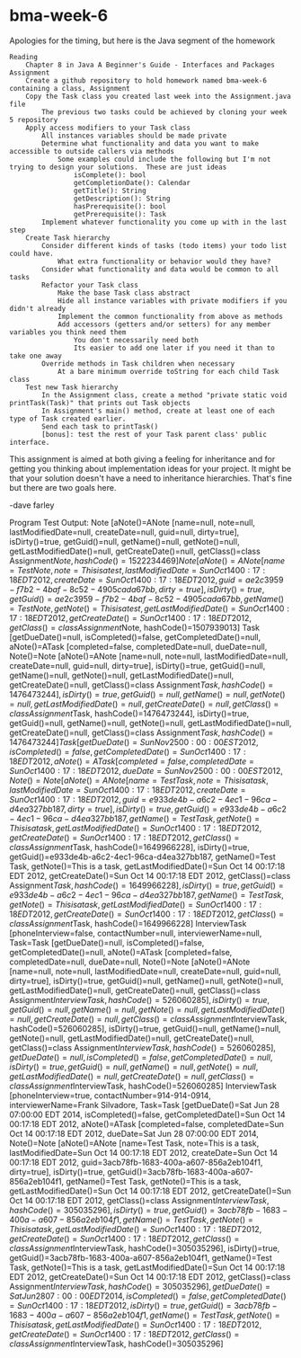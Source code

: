 bma-week-6
==========

Apologies for the timing, but here is the Java segment of the homework

    Reading
        Chapter 8 in Java A Beginner's Guide - Interfaces and Packages
    Assignment
        Create a github repository to hold homework named bma-week-6 containing a class, Assignment
        Copy the Task class you created last week into the Assignment.java file
            The previous two tasks could be achieved by cloning your week 5 repository
        Apply access modifiers to your Task class
            All instances variables should be made private
            Determine what functionality and data you want to make accessible to outside callers via methods
                Some examples could include the following but I'm not trying to design your solutions.  These are just ideas
                    isComplete(): bool
                    getCompletionDate(): Calendar
                    getTitle(): String
                    getDescription(): String
                    hasPrerequisite(): bool
                    getPrerequisite(): Task
            Implement whatever functionality you come up with in the last step
        Create Task hierarchy 
            Consider different kinds of tasks (todo items) your todo list could have. 
                What extra functionality or behavior would they have?
            Consider what functionality and data would be common to all tasks
            Refactor your Task class
                Make the base Task class abstract
                Hide all instance variables with private modifiers if you didn't already
                Implement the common functionality from above as methods
                Add accessors (getters and/or setters) for any member variables you think need them
                    You don't necessarily need both
                    Its easier to add one later if you need it than to take one away
            Override methods in Task children when necessary
                At a bare minimum override toString for each child Task class
        Test new Task hierarchy
            In the Assignment class, create a method "private static void printTask(Task)" that prints out Task objects
            In Assignment's main() method, create at least one of each type of Task created earlier.
            Send each task to printTask()
            [bonus]: test the rest of your Task parent class' public interface.

This assignment is aimed at both giving a feeling for inheritance and for getting you thinking about implementation ideas for your project.  It might be that your solution doesn't have a need to inheritance hierarchies.  That's fine but there are two goals here.

-dave farley

Program Test Output:
Note [aNote()=ANote [name=null, note=null, lastModifiedDate=null, createDate=null, guid=null, dirty=true], isDirty()=true, getGuid()=null, getName()=null, getNote()=null, getLastModifiedDate()=null, getCreateDate()=null, getClass()=class Assignment$Note, hashCode()=1522234469]
Note [aNote()=ANote [name=Test Note, note=This is a test, lastModifiedDate=Sun Oct 14 00:17:18 EDT 2012, createDate=Sun Oct 14 00:17:18 EDT 2012, guid=ae2c3959-f7b2-4baf-8c52-4905cada67bb, dirty=true], isDirty()=true, getGuid()=ae2c3959-f7b2-4baf-8c52-4905cada67bb, getName()=Test Note, getNote()=This is a test, getLastModifiedDate()=Sun Oct 14 00:17:18 EDT 2012, getCreateDate()=Sun Oct 14 00:17:18 EDT 2012, getClass()=class Assignment$Note, hashCode()=1507939013]
Task [getDueDate()=null, isCompleted()=false, getCompletedDate()=null, aNote()=ATask [completed=false, completedDate=null, dueDate=null, Note()=Note [aNote()=ANote [name=null, note=null, lastModifiedDate=null, createDate=null, guid=null, dirty=true], isDirty()=true, getGuid()=null, getName()=null, getNote()=null, getLastModifiedDate()=null, getCreateDate()=null, getClass()=class Assignment$Task, hashCode()=1476473244], isDirty()=true, getGuid()=null, getName()=null, getNote()=null, getLastModifiedDate()=null, getCreateDate()=null, getClass()=class Assignment$Task, hashCode()=1476473244], isDirty()=true, getGuid()=null, getName()=null, getNote()=null, getLastModifiedDate()=null, getCreateDate()=null, getClass()=class Assignment$Task, hashCode()=1476473244]
Task [getDueDate()=Sun Nov 25 00:00:00 EST 2012, isCompleted()=false, getCompletedDate()=Sun Oct 14 00:17:18 EDT 2012, aNote()=ATask [completed=false, completedDate=Sun Oct 14 00:17:18 EDT 2012, dueDate=Sun Nov 25 00:00:00 EST 2012, Note()=Note [aNote()=ANote [name=Test Task, note=This is a task, lastModifiedDate=Sun Oct 14 00:17:18 EDT 2012, createDate=Sun Oct 14 00:17:18 EDT 2012, guid=e933de4b-a6c2-4ec1-96ca-d4ea327bb187, dirty=true], isDirty()=true, getGuid()=e933de4b-a6c2-4ec1-96ca-d4ea327bb187, getName()=Test Task, getNote()=This is a task, getLastModifiedDate()=Sun Oct 14 00:17:18 EDT 2012, getCreateDate()=Sun Oct 14 00:17:18 EDT 2012, getClass()=class Assignment$Task, hashCode()=1649966228], isDirty()=true, getGuid()=e933de4b-a6c2-4ec1-96ca-d4ea327bb187, getName()=Test Task, getNote()=This is a task, getLastModifiedDate()=Sun Oct 14 00:17:18 EDT 2012, getCreateDate()=Sun Oct 14 00:17:18 EDT 2012, getClass()=class Assignment$Task, hashCode()=1649966228], isDirty()=true, getGuid()=e933de4b-a6c2-4ec1-96ca-d4ea327bb187, getName()=Test Task, getNote()=This is a task, getLastModifiedDate()=Sun Oct 14 00:17:18 EDT 2012, getCreateDate()=Sun Oct 14 00:17:18 EDT 2012, getClass()=class Assignment$Task, hashCode()=1649966228]
InterviewTask [phoneInterview=false, contactNumber=null, interviewerName=null, Task=Task [getDueDate()=null, isCompleted()=false, getCompletedDate()=null, aNote()=ATask [completed=false, completedDate=null, dueDate=null, Note()=Note [aNote()=ANote [name=null, note=null, lastModifiedDate=null, createDate=null, guid=null, dirty=true], isDirty()=true, getGuid()=null, getName()=null, getNote()=null, getLastModifiedDate()=null, getCreateDate()=null, getClass()=class Assignment$InterviewTask, hashCode()=526060285], isDirty()=true, getGuid()=null, getName()=null, getNote()=null, getLastModifiedDate()=null, getCreateDate()=null, getClass()=class Assignment$InterviewTask, hashCode()=526060285], isDirty()=true, getGuid()=null, getName()=null, getNote()=null, getLastModifiedDate()=null, getCreateDate()=null, getClass()=class Assignment$InterviewTask, hashCode()=526060285], getDueDate()=null, isCompleted()=false, getCompletedDate()=null, isDirty()=true, getGuid()=null, getName()=null, getNote()=null, getLastModifiedDate()=null, getCreateDate()=null, getClass()=class Assignment$InterviewTask, hashCode()=526060285]
InterviewTask [phoneInterview=true, contactNumber=914-914-0914, interviewerName=Frank Silvadore, Task=Task [getDueDate()=Sat Jun 28 07:00:00 EDT 2014, isCompleted()=false, getCompletedDate()=Sun Oct 14 00:17:18 EDT 2012, aNote()=ATask [completed=false, completedDate=Sun Oct 14 00:17:18 EDT 2012, dueDate=Sat Jun 28 07:00:00 EDT 2014, Note()=Note [aNote()=ANote [name=Test Task, note=This is a task, lastModifiedDate=Sun Oct 14 00:17:18 EDT 2012, createDate=Sun Oct 14 00:17:18 EDT 2012, guid=3acb78fb-1683-400a-a607-856a2eb104f1, dirty=true], isDirty()=true, getGuid()=3acb78fb-1683-400a-a607-856a2eb104f1, getName()=Test Task, getNote()=This is a task, getLastModifiedDate()=Sun Oct 14 00:17:18 EDT 2012, getCreateDate()=Sun Oct 14 00:17:18 EDT 2012, getClass()=class Assignment$InterviewTask, hashCode()=305035296], isDirty()=true, getGuid()=3acb78fb-1683-400a-a607-856a2eb104f1, getName()=Test Task, getNote()=This is a task, getLastModifiedDate()=Sun Oct 14 00:17:18 EDT 2012, getCreateDate()=Sun Oct 14 00:17:18 EDT 2012, getClass()=class Assignment$InterviewTask, hashCode()=305035296], isDirty()=true, getGuid()=3acb78fb-1683-400a-a607-856a2eb104f1, getName()=Test Task, getNote()=This is a task, getLastModifiedDate()=Sun Oct 14 00:17:18 EDT 2012, getCreateDate()=Sun Oct 14 00:17:18 EDT 2012, getClass()=class Assignment$InterviewTask, hashCode()=305035296], getDueDate()=Sat Jun 28 07:00:00 EDT 2014, isCompleted()=false, getCompletedDate()=Sun Oct 14 00:17:18 EDT 2012, isDirty()=true, getGuid()=3acb78fb-1683-400a-a607-856a2eb104f1, getName()=Test Task, getNote()=This is a task, getLastModifiedDate()=Sun Oct 14 00:17:18 EDT 2012, getCreateDate()=Sun Oct 14 00:17:18 EDT 2012, getClass()=class Assignment$InterviewTask, hashCode()=305035296]

